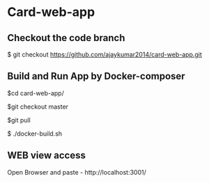 # Card-web-app

## Checkout the code branch 

 $ git checkout https://github.com/ajaykumar2014/card-web-app.git
 
## Build and Run App by Docker-composer
  $cd card-web-app/
  
  $git checkout master
  
  $git pull
  
  $ ./docker-build.sh 
  
 
## WEB view access

  Open Browser and paste - http://localhost:3001/
  
